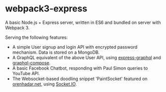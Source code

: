 # webpack3-express
A basic Node.js + Express server, written in ES6 and bundled on server with Webpack 3.

Serving the following features:
- A simple User signup and login API with encrypted password mechanism. Data is stored on a MongoDB.
- A GraphQL equivalent of the above User API, using [express-graphql](https://www.npmjs.com/package/express-graphql) and [graphql-compose](https://graphql-compose.github.io/en/).
- A basic Facebook Chatbot, responding with Paul Simon queries to YouTube API.
- The Websocket-based doodling snippet 'PaintSocket' featured on [orenhadar.net](https://orenhadar.net/paint-socket/), using [Socket.IO](https://socket.io/).
